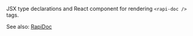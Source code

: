 JSX type declarations and React component for rendering `<rapi-doc />` tags.

See also: [RapiDoc](https://mrin9.github.io/RapiDoc/)
